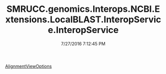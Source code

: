 ﻿---
title: SMRUCC.genomics.Interops.NCBI.Extensions.LocalBLAST.InteropService.InteropService
date: 7/27/2016 7:12:45 PM
---

[AlignmentViewOptions](T-SMRUCC.genomics.Interops.NCBI.Extensions.LocalBLAST.InteropService.InteropService.AlignmentViewOptions.html)
